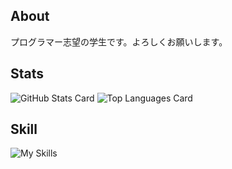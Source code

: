 ## About
プログラマー志望の学生です。よろしくお願いします。

## Stats
![GitHub Stats Card](https://github-readme-stats.vercel.app/api?username=NEONS-DESIGN&count_private=true&show_icons=true&theme=react)
![Top Languages Card](https://github-readme-stats.vercel.app/api/top-langs/?username=NEONS-DESIGN&layout=compact&theme=react)

## Skill
![My Skills](https://skillicons.dev/icons?i=js,html,css,python,java,c)
